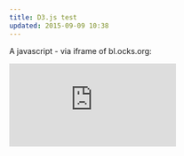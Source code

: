 ```yaml
---
title: D3.js test
updated: 2015-09-09 10:38
---
```


A javascript - via iframe of bl.ocks.org:

<iframe src="http://bl.ocks.org/standarderror/raw/4cbf70c74747c829e4a6/"
frameborder="0" marginwidth=100% marginheight=100% scrolling="no"></iframe>
